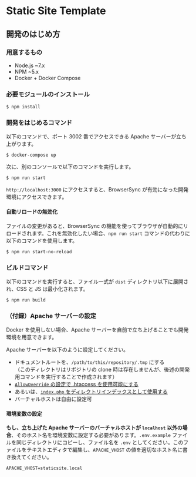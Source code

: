 # Static Site Template
  
## 開発のはじめ方

### 用意するもの
- Node.js ~7.x
- NPM ~5.x
- Docker + Docker Compose

### 必要モジュールのインストール
  ```
$ npm install
```

### 開発をはじめるコマンド
以下のコマンドで、ポート 3002 番でアクセスできる Apache サーバーが立ち上がります。

```
$ docker-compose up
```

次に、別のコンソールで以下のコマンドを実行します。

```
$ npm run start
```

  `http://localhost:3000` にアクセスすると、BrowserSync が有効になった開発環境にアクセスできます。

#### 自動リロードの無効化
ファイルの変更があると、BrowserSync の機能を使ってブラウザが自動的にリロードされます。これを無効化したい場合、`npm run start` コマンドの代わりに以下のコマンドを使用します。

```
$ npm run start-no-reload
```

### ビルドコマンド
以下のコマンドを実行すると、ファイル一式が `dist` ディレクトリ以下に展開され、CSS と JS は最小化されます。
```
$ npm run build
```

### （付録）Apache サーバーの設定
Docker を使用しない場合、Apache サーバーを自前で立ち上げることでも開発環境を用意できます。

Apache サーバーを以下のように設定してください。

- ドキュメントルートを、`/path/to/this/repository/.tmp` にする  
  （このディレクトリはリポジトリの clone 時は存在しませんが、後述の開発用コマンドを実行することで作成されます）
- [`AllowOverride` の設定で .htaccess を使用可能にする](https://httpd.apache.org/docs/current/ja/mod/core.html#allowoverride)
- あるいは、[`index.php` をディレクトリインデックスとして使用する](https://httpd.apache.org/docs/current/ja/mod/mod_dir.html#directoryindex)
- バーチャルホストは自由に設定可

#### 環境変数の設定
**もし、立ち上げた Apache サーバーのバーチャルホストが `localhost` 以外の場合**、そのホスト名を環境変数に設定する必要があります。`.env.example` ファイルを同じディレクトリにコピーし、ファイル名を `.env` としてください。このファイルをテキストエディタで編集し、`APACHE_VHOST` の値を適切なホスト名に書き換えてください。

```
APACHE_VHOST=staticsite.local
```
